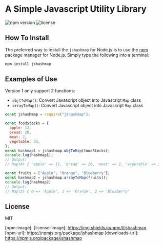 # A Simple Javascript Utility Library

![npm version](https://img.shields.io/npm/v/jshashmap.svg)
![license](https://img.shields.io/npm/l/jshashmap)

## How To Install

The preferred way to install the `jshashmap` for Node.js is to use the
[npm](http://npmjs.org) package manager for Node.js. Simply type the following into a terminal:

```sh
npm install jshashmap
```

## Examples of Use

Version 1 only support 2 functions:

- `objtToMap()`: Convert Javascript object into Javascript `Map` class
- `arrayToMap()`: Convert Javascript object into Javascript `Map` class

```javascript
const jshashmap = require("jshashmap");

const foodStocks = {
  apple: 12,
  bread: 20,
  meat: 2,
  vegetable: 35,
};
const hashmap1 = jshashmap.objToMap(foodStocks);
console.log(hashmap1);
// Output:
// Map(4) { 'apple' => 12, 'bread' => 20, 'meat' => 2, 'vegetable' => 35 }

const fruits = ["Apple", "Orange", "Blueberry"];
const hashmap2 = jshashmap.arrayToMap(fruits));
console.log(hashmap2)
// Output:
// Map(3) { 0 => 'Apple', 1 => 'Orange', 2 => 'Blueberry'
```

## License

MIT

[npm-image]:
[license-image]: https://img.shields.io/npm/l/jshashmap
[npm-url]: https://npmjs.org/package/jshashmap
[downloads-url]: https://npmjs.org/package/jshashmap
